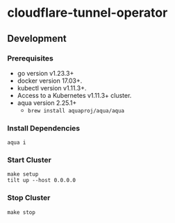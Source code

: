 # cloudflare-tunnel-operator

## Development

### Prerequisites

- go version v1.23.3+
- docker version 17.03+.
- kubectl version v1.11.3+.
- Access to a Kubernetes v1.11.3+ cluster.
- aqua version 2.25.1+
  - `brew install aquaproj/aqua/aqua`

### Install Dependencies

```shell
aqua i
```

### Start Cluster

```shell
make setup
tilt up --host 0.0.0.0
```

### Stop Cluster

```shell
make stop
```
